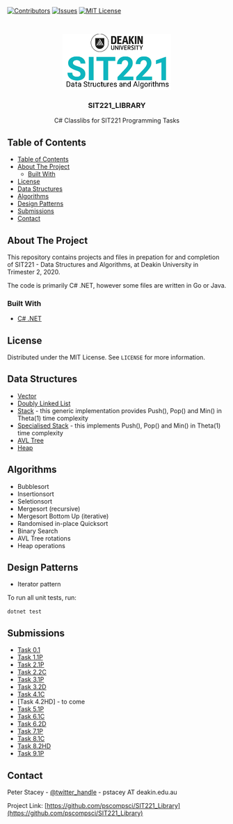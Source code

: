 <!-- PROJECT SHIELDS -->
<!--
*** I'm using markdown "reference style" links for readability.
*** Reference links are enclosed in brackets [ ] instead of parentheses ( ).
*** See the bottom of this document for the declaration of the reference variables
*** for contributors-url, forks-url, etc. This is an optional, concise syntax you may use.
*** https://www.markdownguide.org/basic-syntax/#reference-style-links
-->
[![Contributors][contributors-shield]][contributors-url]
[![Issues][issues-shield]][issues-url]
[![MIT License][license-shield]][license-url]



<!-- PROJECT LOGO -->
<br />
<p align="center">
  <a href="https://github.com/pscompsci/sit221_library.git">
    <img src="images/logo.png" alt="Logo">
  </a>

  <h3 align="center">SIT221_LIBRARY</h3>

  <p align="center">
    C# Classlibs for SIT221 Programming Tasks
  </p>
</p>



<!-- TABLE OF CONTENTS -->
## Table of Contents

- [Table of Contents](#table-of-contents)
- [About The Project](#about-the-project)
  - [Built With](#built-with)
- [License](#license)
- [Data Structures](#data-structures)
- [Algorithms](#algorithms)
- [Design Patterns](#design-patterns)
- [Submissions](#submissions)
- [Contact](#contact)


<!-- ABOUT THE PROJECT -->
## About The Project

This repository contains projects and files in prepation for and completion of SIT221 - Data Structures and Algorithms, at Deakin University in Trimester 2, 2020.

The code is primarily C# .NET, however some files are written in Go or Java.

### Built With

* [C# .NET](https://docs.microsoft.com/en-us/dotnet/csharp/getting-started/introduction-to-the-csharp-language-and-the-net-framework)

<!-- LICENSE -->
## License

Distributed under the MIT License. See `LICENSE` for more information.

<!-- DATA STRUCTURES -->
## Data Structures

* [Vector](/Task_1_1/Vector.cs)
* [Doubly Linked List](/Task_5_1/DoublyLinkedList.cs)
* [Stack](/Task_6_1/Stack.cs) - this generic implementation provides Push(), Pop() and Min() in Theta(1) time complexity
* [Specialised Stack](/Task_6_1/IntStack.cs)  - this implements Push(), Pop() and Min() in Theta(1) time complexity
* [AVL Tree](/Task_7_1/AVLTree.cs)
* [Heap](/Task_8_1/Heap.cs)

<!-- ALGORITHMS -->
## Algorithms

* Bubblesort
* Insertionsort
* Seletionsort
* Mergesort (recursive)
* Mergesort Bottom Up (iterative)
* Randomised in-place Quicksort
* Binary Search
* AVL Tree rotations
* Heap operations

<!-- DESIGN PATTERNS -->
## Design Patterns

* Iterator pattern

<!-- TESTING -->

To run all unit tests, run:

```dotnet test```

<!-- SUBMITTED TASKS -->
## Submissions
* [Task 0.1](submissions/Practical%20Task%200.1.pdf)
* [Task 1.1P](submissions/Practical%20Task%201.1.pdf)
* [Task 2.1P](submissions/Practical%20Task%202.1.pdf)
* [Task 2.2C](submissions/Practical%20Task%202.2.pdf)
* [Task 3.1P](submissions/Practical%20Task%203.1.pdf)
* [Task 3.2D](submissions/Practical%20Task%203.2.pdf)
* [Task 4.1C](submissions/Practical%20Task%204.1.pdf)
* [Task 4.2HD] - to come
* [Task 5.1P](submissions/Practical%20Task%205.1.pdf)
* [Task 6.1C](submissions/Practical%20Task%206.1.pdf)
* [Task 6.2D](submissions/Practical%20Task%206.2.pdf)
* [Task 7.1P](submissions/Practical%20Task%207.1.pdf)
* [Task 8.1C](submissions/Practical%20Task%208.1.pdf)
* [Task 8.2HD](submissions/Practical%20Task%208.2.pdf)
* [Task 9.1P](submissions/Practical%20Task%209.1.pdf)

<!-- CONTACT -->
## Contact

Peter Stacey - [@twitter_handle](https://twitter.com/pscompsci) - pstacey AT deakin.edu.au

Project Link: [https://github.com/pscompsci/SIT221_Library](https://github.com/pscompsci/SIT221_Library)



<!-- MARKDOWN LINKS & IMAGES -->
<!-- https://www.markdownguide.org/basic-syntax/#reference-style-links -->
[contributors-shield]: https://img.shields.io/github/contributors/pscompsci/SIT_Library.svg?style=flat-square
[contributors-url]: https://github.com/pscompsci/SIT221_Library/graphs/contributors
[issues-shield]: https://img.shields.io/github/issues/pscompsci/SIT221_Library.svg?style=flat-square
[issues-url]: https://github.com/pscompsci/SIT221_Library/issues
[license-shield]: https://img.shields.io/github/license/pscompsci/SIT221_Library.svg?style=flat-square
[license-url]: https://github.com/pscompsci/SIT221_Library/blob/master/LICENSE.txt
